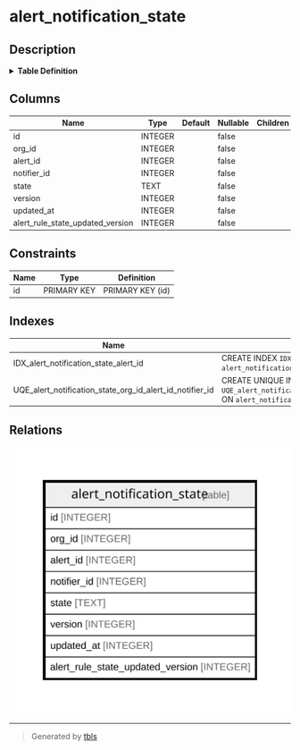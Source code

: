 # alert_notification_state

## Description

<details>
<summary><strong>Table Definition</strong></summary>

```sql
CREATE TABLE `alert_notification_state` (
`id` INTEGER PRIMARY KEY AUTOINCREMENT NOT NULL
, `org_id` INTEGER NOT NULL
, `alert_id` INTEGER NOT NULL
, `notifier_id` INTEGER NOT NULL
, `state` TEXT NOT NULL
, `version` INTEGER NOT NULL
, `updated_at` INTEGER NOT NULL
, `alert_rule_state_updated_version` INTEGER NOT NULL
)
```

</details>

## Columns

| Name | Type | Default | Nullable | Children | Parents | Comment |
| ---- | ---- | ------- | -------- | -------- | ------- | ------- |
| id | INTEGER |  | false |  |  |  |
| org_id | INTEGER |  | false |  |  |  |
| alert_id | INTEGER |  | false |  |  |  |
| notifier_id | INTEGER |  | false |  |  |  |
| state | TEXT |  | false |  |  |  |
| version | INTEGER |  | false |  |  |  |
| updated_at | INTEGER |  | false |  |  |  |
| alert_rule_state_updated_version | INTEGER |  | false |  |  |  |

## Constraints

| Name | Type | Definition |
| ---- | ---- | ---------- |
| id | PRIMARY KEY | PRIMARY KEY (id) |

## Indexes

| Name | Definition |
| ---- | ---------- |
| IDX_alert_notification_state_alert_id | CREATE INDEX `IDX_alert_notification_state_alert_id` ON `alert_notification_state` (`alert_id`) |
| UQE_alert_notification_state_org_id_alert_id_notifier_id | CREATE UNIQUE INDEX `UQE_alert_notification_state_org_id_alert_id_notifier_id` ON `alert_notification_state` (`org_id`,`alert_id`,`notifier_id`) |

## Relations

![er](alert_notification_state.svg)

---

> Generated by [tbls](https://github.com/k1LoW/tbls)
